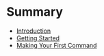# Summary

* [Introduction](README.md)
* [Getting Started](chapter1.md)
* [Making Your First Command](making-your-first-command.md)

